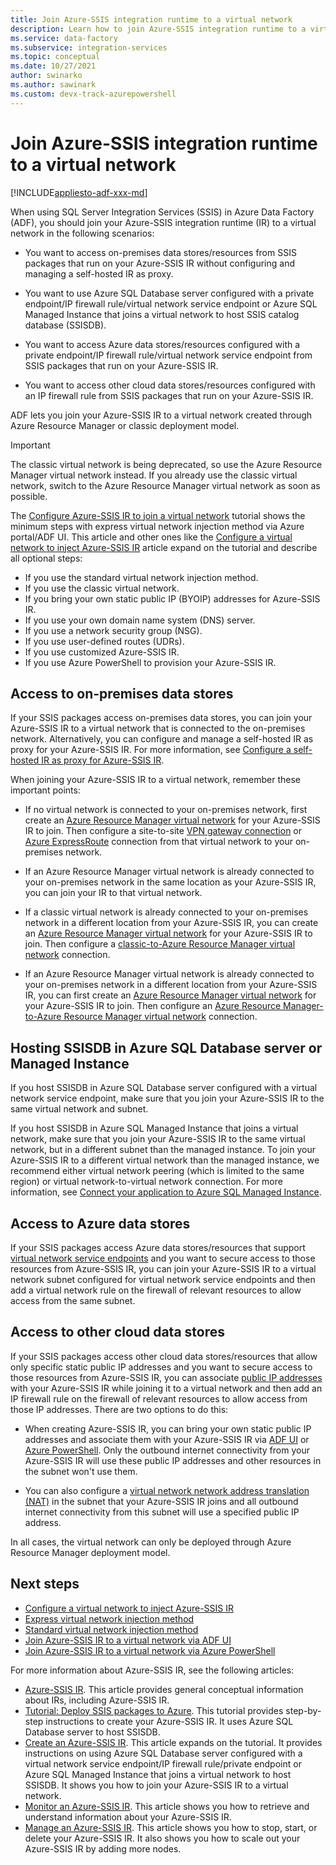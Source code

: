 ```yaml
---
title: Join Azure-SSIS integration runtime to a virtual network
description: Learn how to join Azure-SSIS integration runtime to a virtual network. 
ms.service: data-factory
ms.subservice: integration-services
ms.topic: conceptual
ms.date: 10/27/2021
author: swinarko
ms.author: sawinark 
ms.custom: devx-track-azurepowershell
---
```


# Join Azure-SSIS integration runtime to a virtual network

[!INCLUDE[appliesto-adf-xxx-md](includes/appliesto-adf-xxx-md.md)]

When using SQL Server Integration Services (SSIS) in Azure Data Factory (ADF), you should join your Azure-SSIS integration runtime (IR) to a virtual network in the following scenarios:

- You want to access on-premises data stores/resources from SSIS packages that run on your Azure-SSIS IR without configuring and managing a self-hosted IR as proxy.

- You want to use Azure SQL Database server configured with a private endpoint/IP firewall rule/virtual network service endpoint or Azure SQL Managed Instance that joins a virtual network to host SSIS catalog database (SSISDB).

- You want to access Azure data stores/resources configured with a private endpoint/IP firewall rule/virtual network service endpoint from SSIS packages that run on your Azure-SSIS IR.

- You want to access other cloud data stores/resources configured with an IP firewall rule from SSIS packages that run on your Azure-SSIS IR.

ADF lets you join your Azure-SSIS IR to a virtual network created through Azure Resource Manager or classic deployment model.

> [!IMPORTANT]
> The classic virtual network is being deprecated, so use the Azure Resource Manager virtual network instead. If you already use the classic virtual network, switch to the Azure Resource Manager virtual network as soon as possible.

The [Configure Azure-SSIS IR to join a virtual network](tutorial-deploy-ssis-virtual-network.md) tutorial shows the minimum steps with express virtual network injection method via Azure portal/ADF UI. This article and other ones like the [Configure a virtual network to inject Azure-SSIS IR](azure-ssis-integration-runtime-virtual-network-configuration.md) article expand on the tutorial and describe all optional steps:

- If you use the standard virtual network injection method.
- If you use the classic virtual network.
- If you bring your own static public IP (BYOIP) addresses for Azure-SSIS IR.
- If you use your own domain name system (DNS) server.
- If you use a network security group (NSG).
- If you use user-defined routes (UDRs).
- If you use customized Azure-SSIS IR.
- If you use Azure PowerShell to provision your Azure-SSIS IR.

## Access to on-premises data stores

If your SSIS packages access on-premises data stores, you can join your Azure-SSIS IR to a virtual network that is connected to the on-premises network. Alternatively, you can configure and manage a self-hosted IR as proxy for your Azure-SSIS IR. For more information, see [Configure a self-hosted IR as proxy for Azure-SSIS IR](self-hosted-integration-runtime-proxy-ssis.md). 

When joining your Azure-SSIS IR to a virtual network, remember these important points: 

- If no virtual network is connected to your on-premises network, first create an [Azure Resource Manager virtual network](../virtual-network/quick-create-portal.md#create-a-virtual-network) for your Azure-SSIS IR to join. Then configure a site-to-site [VPN gateway connection](../vpn-gateway/vpn-gateway-howto-site-to-site-classic-portal.md) or [Azure ExpressRoute](../expressroute/expressroute-howto-linkvnet-classic.md) connection from that virtual network to your on-premises network. 

- If an Azure Resource Manager virtual network is already connected to your on-premises network in the same location as your Azure-SSIS IR, you can join your IR to that virtual network. 

- If a classic virtual network is already connected to your on-premises network in a different location from your Azure-SSIS IR, you can create an [Azure Resource Manager virtual network](../virtual-network/quick-create-portal.md#create-a-virtual-network) for your Azure-SSIS IR to join. Then configure a [classic-to-Azure Resource Manager virtual network](../vpn-gateway/vpn-gateway-connect-different-deployment-models-portal.md) connection. 
 
- If an Azure Resource Manager virtual network is already connected to your on-premises network in a different location from your Azure-SSIS IR, you can first create an [Azure Resource Manager virtual network](../virtual-network/quick-create-portal.md#create-a-virtual-network) for your Azure-SSIS IR to join. Then configure an [Azure Resource Manager-to-Azure Resource Manager virtual network](../vpn-gateway/vpn-gateway-howto-vnet-vnet-resource-manager-portal.md) connection. 

## Hosting SSISDB in Azure SQL Database server or Managed Instance

If you host SSISDB in Azure SQL Database server configured with a virtual network service endpoint, make sure that you join your Azure-SSIS IR to the same virtual network and subnet.

If you host SSISDB in Azure SQL Managed Instance that joins a virtual network, make sure that you join your Azure-SSIS IR to the same virtual network, but in a different subnet than the managed instance. To join your Azure-SSIS IR to a different virtual network than the managed instance, we recommend either virtual network peering (which is limited to the same region) or virtual network-to-virtual network connection. For more information, see [Connect your application to Azure SQL Managed Instance](../azure-sql/managed-instance/connect-application-instance.md).

## Access to Azure data stores

If your SSIS packages access Azure data stores/resources that support [virtual network service endpoints](../virtual-network/virtual-network-service-endpoints-overview.md) and you want to secure access to those resources from Azure-SSIS IR, you can join your Azure-SSIS IR to a virtual network subnet configured for virtual network service endpoints and then add a virtual network rule on the firewall of relevant resources to allow access from the same subnet.

## Access to other cloud data stores

If your SSIS packages access other cloud data stores/resources that allow only specific static public IP addresses and you want to secure access to those resources from Azure-SSIS IR, you can associate [public IP addresses](../virtual-network/virtual-network-public-ip-address.md) with your Azure-SSIS IR while joining it to a virtual network and then add an IP firewall rule on the firewall of relevant resources to allow access from those IP addresses. There are two options to do this: 

- When creating Azure-SSIS IR, you can bring your own static public IP addresses and associate them with your Azure-SSIS IR via [ADF UI](join-azure-ssis-integration-runtime-virtual-network-ui.md) or [Azure PowerShell](join-azure-ssis-integration-runtime-virtual-network-powershell.md). Only the outbound internet connectivity from your Azure-SSIS IR will use these public IP addresses and other resources in the subnet won't use them.

- You can also configure a [virtual network network address translation (NAT)](../virtual-network/nat-gateway/nat-overview.md) in the subnet that your Azure-SSIS IR joins and all outbound internet connectivity from this subnet will use a specified public IP address.

In all cases, the virtual network can only be deployed through Azure Resource Manager deployment model.

## Next steps

- [Configure a virtual network to inject Azure-SSIS IR](azure-ssis-integration-runtime-virtual-network-configuration.md)
- [Express virtual network injection method](azure-ssis-integration-runtime-express-virtual-network-injection.md)
- [Standard virtual network injection method](azure-ssis-integration-runtime-standard-virtual-network-injection.md)
- [Join Azure-SSIS IR to a virtual network via ADF UI](join-azure-ssis-integration-runtime-virtual-network-ui.md)
- [Join Azure-SSIS IR to a virtual network via Azure PowerShell](join-azure-ssis-integration-runtime-virtual-network-powershell.md)

For more information about Azure-SSIS IR, see the following articles: 

- [Azure-SSIS IR](concepts-integration-runtime.md#azure-ssis-integration-runtime). This article provides general conceptual information about IRs, including Azure-SSIS IR. 
- [Tutorial: Deploy SSIS packages to Azure](tutorial-deploy-ssis-packages-azure.md). This tutorial provides step-by-step instructions to create your Azure-SSIS IR. It uses Azure SQL Database server to host SSISDB. 
- [Create an Azure-SSIS IR](create-azure-ssis-integration-runtime.md). This article expands on the tutorial. It provides instructions on using Azure SQL Database server configured with a virtual network service endpoint/IP firewall rule/private endpoint or Azure SQL Managed Instance that joins a virtual network to host SSISDB. It shows you how to join your Azure-SSIS IR to a virtual network. 
- [Monitor an Azure-SSIS IR](monitor-integration-runtime.md#azure-ssis-integration-runtime). This article shows you how to retrieve and understand information about your Azure-SSIS IR.
- [Manage an Azure-SSIS IR](manage-azure-ssis-integration-runtime.md). This article shows you how to stop, start, or delete your Azure-SSIS IR. It also shows you how to scale out your Azure-SSIS IR by adding more nodes.
